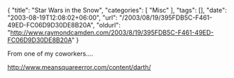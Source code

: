 {
	"title": "Star Wars in the Snow",
	"categories": [
		"Misc"
	],
	"tags": [],
	"date": "2003-08-19T12:08:02+06:00",
	"url": "/2003/08/19/395FDB5C-F461-49ED-FC06D9D30DE8B20A",
	"oldurl": "http://www.raymondcamden.com/2003/8/19/395FDB5C-F461-49ED-FC06D9D30DE8B20A"
}

From one of my coworkers....

<a href="http://www.meansquareerror.com/content/darth/">http://www.meansquareerror.com/content/darth/</a>